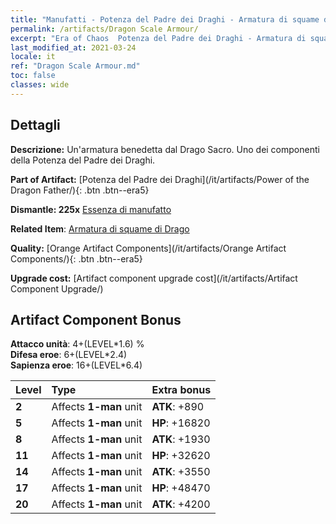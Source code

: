 ```yaml
---
title: "Manufatti - Potenza del Padre dei Draghi - Armatura di squame di Drago"
permalink: /artifacts/Dragon Scale Armour/
excerpt: "Era of Chaos  Potenza del Padre dei Draghi - Armatura di squame di Drago. Un'armatura benedetta dal Drago Sacro. Uno dei componenti della Potenza del Padre dei Draghi."
last_modified_at: 2021-03-24
locale: it
ref: "Dragon Scale Armour.md"
toc: false
classes: wide
---
```




## Dettagli

 **Descrizione:** Un'armatura benedetta dal Drago Sacro. Uno dei componenti della Potenza del Padre dei Draghi.

 **Part of Artifact:** [Potenza del Padre dei Draghi](/it/artifacts/Power of the Dragon Father/){: .btn .btn--era5}

 **Dismantle: 225x** [Essenza di manufatto](/it/Items/con_905/)

 **Related Item**: [Armatura di squame di Drago](/it/Items/art_148/)

 **Quality:** [Orange Artifact Components](/it/artifacts/Orange Artifact Components/){: .btn .btn--era5}

 **Upgrade cost:** [Artifact component upgrade cost](/it/artifacts/Artifact Component Upgrade/)

## Artifact Component Bonus

  **Attacco unità**: 4+(LEVEL\*1.6) %<br/>**Difesa eroe**: 6+(LEVEL\*2.4)<br/>**Sapienza eroe**: 16+(LEVEL\*6.4)

  |  Level  | Type |    Extra bonus  | 
  |:--------|:-----|:----------------| 
  | **2** | Affects **1-man** unit | **ATK**: +890 | 
  | **5** | Affects **1-man** unit | **HP**: +16820 | 
  | **8** | Affects **1-man** unit | **ATK**: +1930 | 
  | **11** | Affects **1-man** unit | **HP**: +32620 | 
  | **14** | Affects **1-man** unit | **ATK**: +3550 | 
  | **17** | Affects **1-man** unit | **HP**: +48470 | 
  | **20** | Affects **1-man** unit | **ATK**: +4200 | 
